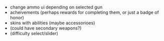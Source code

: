 - change ammo ui depending on selected gun
- acheivements (perhaps rewards for completing them, or just a badge of honor)
- skins with abilities (maybe accessorioes)
- (could have secondary weapons?)
- (difficulty select/slider)
